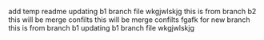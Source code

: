 add temp readme
updating b1 branch file
wkgjwlskjg
this is from branch b2
this will be merge confilts
this will be merge confilts fgafk
for new branch
this is from branch b1
updating b1 branch file
wkgjwlskjg
